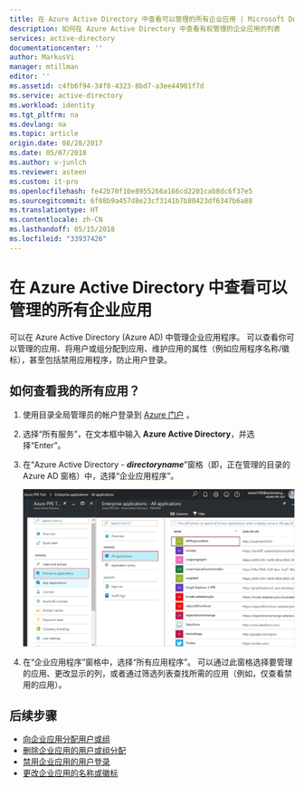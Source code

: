 ```yaml
---
title: 在 Azure Active Directory 中查看可以管理的所有企业应用 | Microsoft Docs
description: 如何在 Azure Active Directory 中查看有权管理的企业应用的列表
services: active-directory
documentationcenter: ''
author: MarkusVi
manager: mtillman
editor: ''
ms.assetid: c4fb6f94-34f8-4323-8bd7-a3ee44901f7d
ms.service: active-directory
ms.workload: identity
ms.tgt_pltfrm: na
ms.devlang: na
ms.topic: article
origin.date: 08/28/2017
ms.date: 05/07/2018
ms.author: v-junlch
ms.reviewer: asteen
ms.custom: it-pro
ms.openlocfilehash: fe42b70f10e8955266a166cd2201cab8dc6f37e5
ms.sourcegitcommit: 6f08b9a457d8e23cf3141b7b80423df6347b6a88
ms.translationtype: HT
ms.contentlocale: zh-CN
ms.lasthandoff: 05/15/2018
ms.locfileid: "33937426"
---
```

# <a name="view-all-the-enterprise-apps-that-i-can-manage-in-azure-active-directory"></a>在 Azure Active Directory 中查看可以管理的所有企业应用
可以在 Azure Active Directory (Azure AD) 中管理企业应用程序。 可以查看你可以管理的应用、将用户或组分配到应用、维护应用的属性（例如应用程序名称/徽标），甚至包括禁用应用程序，防止用户登录。

## <a name="how-do-i-view-all-my-apps"></a>如何查看我的所有应用？
1. 使用目录全局管理员的帐户登录到 [Azure 门户](https://portal.azure.cn) 。
2. 选择“所有服务”，在文本框中输入 **Azure Active Directory**，并选择“Enter”。
3. 在“Azure Active Directory - ***directoryname***”窗格（即，正在管理的目录的 Azure AD 窗格）中，选择“企业应用程序”。

    ![打开企业应用](./media/active-directory-coreapps-view-azure-portal/open-enterprise-apps.png)
4. 在“企业应用程序”窗格中，选择“所有应用程序”。 可以通过此窗格选择要管理的应用、更改显示的列，或者通过筛选列表查找所需的应用（例如，仅查看禁用的应用）。

## <a name="next-steps"></a>后续步骤
- [向企业应用分配用户或组](active-directory-coreapps-assign-user-azure-portal.md)
- [删除企业应用的用户或组分配](active-directory-coreapps-remove-assignment-azure-portal.md)
- [禁用企业应用的用户登录](active-directory-coreapps-disable-app-azure-portal.md)
- [更改企业应用的名称或徽标](active-directory-coreapps-change-app-logo-user-azure-portal.md)

<!-- Update_Description: update metedata properties -->
